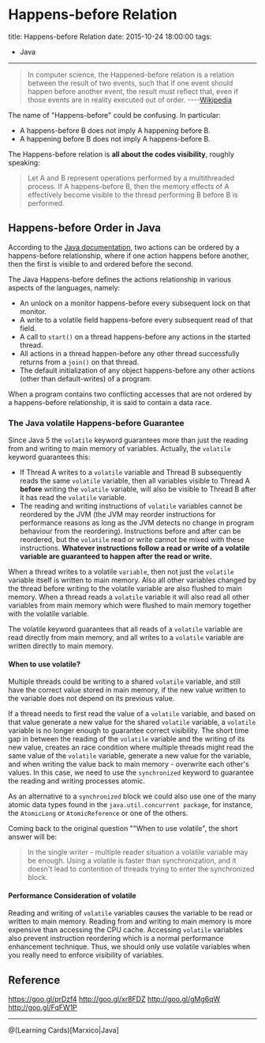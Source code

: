 # Happens-before Relation
title: Happens-before Relation
date: 2015-10-24 18:00:00
tags: 
- Java

---

> In computer science, the Happened-before relation is a relation between the result of two events, such that if one event should happen before another event, the result must reflect that, even if those events are in reality executed out of order. ----[Wikipedia](https://en.wikipedia.org/wiki/Happened-before)

<!--more-->
The name of "Happens-before" could be confusing.  In particular:
- A happens-before B does not imply A happening before B.
- A happening before B does not imply A happens-before B.


The Happens-before relation is **all about the codes visibility**, roughly speaking: 
> Let A and B represent operations performed by a multithreaded process. If A happens-before B, then the memory effects of A effectively become visible to the thread performing B before B is performed.

## Happens-before Order in Java

According to the [Java documentation](https://docs.oracle.com/javase/specs/jls/se7/html/jls-17.html#jls-17.4.5), two actions can be ordered by a happens-before relationship, where if one action happens before another, then the first is visible to and ordered before the second.

The Java Happens-before defines the actions relationship in various aspects of the languages, namely:

- An unlock on a monitor happens-before every subsequent lock on that monitor.
- A write to a volatile field happens-before every subsequent read of that field.
- A call to `start()` on a thread happens-before any actions in the started thread.
- All actions in a thread happen-before any other thread successfully returns from a `join()` on that thread.
- The default initialization of any object happens-before any other actions (other than default-writes) of a program.

When a program contains two conflicting accesses that are not ordered by a happens-before relationship, it is said to contain a data race.

### The Java volatile Happens-before Guarantee

Since Java 5 the `volatile` keyword guarantees more than just the reading from and writing to main memory of variables. Actually, the `volatile` keyword guarantees this:

- If Thread A writes to a `volatile` variable and Thread B subsequently reads the same `volatile` variable, then all variables visible to Thread A **before** writing the `volatile` variable, will also be visible to Thread B after it has read the `volatile` variable. 
- The reading and writing instructions of `volatile` variables cannot be reordered by the JVM (the JVM may reorder instructions for performance reasons as long as the JVM detects no change in program behaviour from the reordering). Instructions before and after can be reordered, but the `volatile` read or write cannot be mixed with these instructions. **Whatever instructions follow a read or write of a volatile variable are guaranteed to happen after the read or write.**

When a thread writes to a volatile `variable`, then not just the `volatile` variable itself is written to main memory. Also all other variables changed by the thread before writing to the volatile variable are also flushed to main memory. When a thread reads a `volatile` variable it will also read all other variables from main memory which were flushed to main memory together with the volatile variable.

The volatile keyword guarantees that all reads of a `volatile` variable are read directly from main memory, and all writes to a `volatile` variable are written directly to main memory.

#### When to use volatile?
Multiple threads could be writing to a shared `volatile` variable, and still have the correct value stored in main memory, if the new value written to the variable does not depend on its previous value. 

If a thread needs to first read the value of a `volatile` variable, and based on that value generate a new value for the shared `volatile` variable, a `volatile` variable is no longer enough to guarantee correct visibility. The short time gap in between the reading of the `volatile` variable and the writing of its new value, creates an race condition where multiple threads might read the same value of the `volatile` variable, generate a new value for the variable, and when writing the value back to main memory - overwrite each other's values. In this case, we need to use the `synchronized` keyword to guarantee the reading and writing processes atomic.

As an alternative to a `synchronized` block we could also use one of the many atomic data types found in the `java.util.concurrent package`,  for instance, the `AtomicLong` or `AtomicReference` or one of the others.

Coming back to the original question ""When to use volatile", the short answer will be:
>In the single writer - multiple reader situation a volatile variable may be enough. Using a volatile is faster than synchronization, and it doesn't lead to contention of threads trying to enter the synchronized block.

#### Performance Consideration of volatile
Reading and writing of `volatile` variables causes the variable to be read or written to main memory. Reading from and writing to main memory is more expensive than accessing the CPU cache. Accessing `volatile` variables also prevent instruction reordering which is a normal performance enhancement technique. Thus, we should only use volatile variables when you really need to enforce visibility of variables.

## Reference
https://goo.gl/prDzf4
http://goo.gl/xr8FDZ
http://goo.gl/gMg6qW
http://goo.gl/FqFW1P

----------

@(Learning Cards)[Marxico|Java]
 


